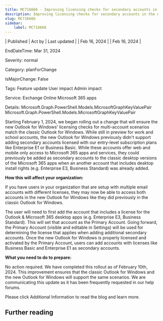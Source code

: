 ```yaml
---
title: MC716666 - Improving licensing checks for secondary accounts in the new Outlook for Windows
description: Improving licensing checks for secondary accounts in the new Outlook for Windows
slug: MC716666
sidebar:
    label: MC716666
---
```


| Published | Act by | Last updated |
| Feb 16, 2024 |  | Feb 16, 2024 |

EndDateTime: Mar 31, 2024

Severity: normal

Category: planForChange

IsMajorChange: False

Tags: Feature update User impact Admin impact

Service: Exchange Online Microsoft 365 apps

Details: Microsoft.Graph.PowerShell.Models.MicrosoftGraphKeyValuePair Microsoft.Graph.PowerShell.Models.MicrosoftGraphKeyValuePair

<p>Starting February 1, 2024, we began rolling out a change that will ensure the new Outlook for Windows' licensing checks for multi-account scenarios match the classic Outlook for Windows. While still in preview for work and school accounts, the new Outlook for Windows previously didn't support adding secondary accounts licensed with our entry-level subscription plans like Enterprise E1 or Business Basic. While these accounts offer web and mobile only access to Microsoft 365 apps and services, they could previously be added as secondary accounts to the classic desktop versions of the Microsoft 365 apps when an another account that includes desktop install rights (e.g. Enterprise E3, Business Standard) was already added.&nbsp;</p><p><b>How this will affect your organization:</b></p><p>If you have users in your organization that are setup with multiple email accounts with different licenses, they may now be able to access both accounts in the new Outlook for Windows like they did previously in the classic Outlook for Windows.&nbsp;</p><p>The user will need to first add the account that includes a license for the Outlook &amp; Microsoft 365 desktop apps (e.g. Enterprise E3, Business Standard). This will set that account as the Primary Account. Going forward, the Primary Account (visible and editable in Settings) will be used for determining the license that applies when adding additional secondary accounts. Once the new Outlook for Windows is properly licensed and activated by the Primary Account, users can add accounts with licenses like Business Basic and Enterprise E1 as secondary accounts.</p><p><b>What you need to do to prepare:</b></p><p>No action required. We have completed this rollout as of February 10th, 2024. This improvement ensures that the classic Outlook for Windows and the new Outlook for Windows will support the same scenarios. We are communicating this update as it has been frequently requested in our help forums.&nbsp;</p><p>Please click Additional Information to read the blog and learn more.</p>

## Further reading
